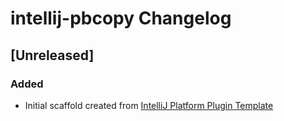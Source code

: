 <!-- Keep a Changelog guide -> https://keepachangelog.com -->

# intellij-pbcopy Changelog

## [Unreleased]
### Added
- Initial scaffold created from [IntelliJ Platform Plugin Template](https://github.com/JetBrains/intellij-platform-plugin-template)
